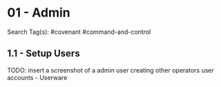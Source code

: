 # 01 - Admin

Search Tag(s): #covenant #command-and-control

## 1.1 - Setup Users

TODO: insert a screenshot of a admin user creating other operators user accounts - Userware